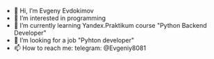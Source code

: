 - 👋 Hi, I’m Evgeny Evdokimov
- 👀 I’m interested in programming
- 🌱 I’m currently learning Yandex.Praktikum course "Python Backend Developer"
- 💞️ I’m looking for a job "Pyhton developer"
- 📫 How to reach me:
        telegram: @Evgeniy8081



